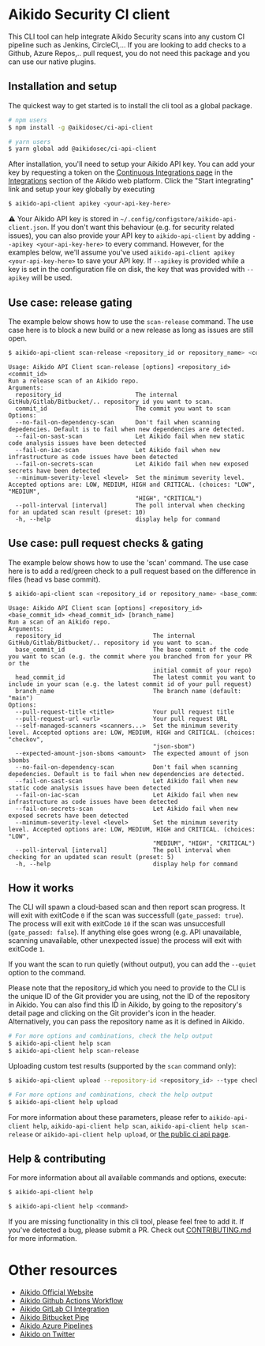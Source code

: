 # Aikido Security CI client

<!-- [![NPM Version](http://img.shields.io/npm/v/aikido-api-client.svg?style=flat)](https://www.npmjs.org/package/aikido-api-client)
[![NPM Downloads](https://img.shields.io/npm/dm/aikido-api-client.svg?style=flat)](https://npmcharts.com/compare/aikido-api-client?minimal=true)
[![Install Size](https://packagephobia.now.sh/badge?p=aikido-api-client)](https://packagephobia.now.sh/result?p=aikido-api-client) -->

This CLI tool can help integrate Aikido Security scans into any custom CI pipeline such as Jenkins, CircleCI,... 
If you are looking to add checks to a Github, Azure Repos,.. pull request, you do not need this package and you can use our native plugins.

## Installation and setup

The quickest way to get started is to install the cli tool as a global package.

```sh
# npm users
$ npm install -g @aikidosec/ci-api-client

# yarn users
$ yarn global add @aikidosec/ci-api-client
```

After installation, you'll need to setup your Aikido API key. You can add your key by requesting a token on the [Continuous Integrations page](https://app.aikido.dev/settings/integrations/continuous-integration) in the [Integrations](https://app.aikido.dev/settings/integrations) section of the Aikido web platform. Click the "Start integrating" link and setup your key globally by executing

```sh
$ aikido-api-client apikey <your-api-key-here>
```

⚠️ Your Aikido API key is stored in `~/.config/configstore/aikido-api-client.json`. If you don't want this behaviour (e.g. for security related issues), you can also provide your API key to `aikido-api-client` by adding `--apikey <your-api-key-here>` to every command. However, for the examples below, we'll assume you've used `aikido-api-client apikey <your-api-key-here>` to save your API key. If `--apikey` is provided while a key is set in the configuration file on disk, the key that was provided with `--apikey` will be used.

## Use case: release gating

The example below shows how to use the `scan-release` command. The use case here is to block a new build or a new release as long as issues are still open.

```sh
$ aikido-api-client scan-release <repository_id or repository_name> <commit_id>
```
```
Usage: Aikido API Client scan-release [options] <repository_id> <commit_id>
Run a release scan of an Aikido repo.
Arguments:
  repository_id                     The internal GitHub/Gitlab/Bitbucket/.. repository id you want to scan.
  commit_id                         The commit you want to scan
Options:
  --no-fail-on-dependency-scan      Don't fail when scanning depedencies. Default is to fail when new dependencies are detected.
  --fail-on-sast-scan               Let Aikido fail when new static code analysis issues have been detected
  --fail-on-iac-scan                Let Aikido fail when new infrastructure as code issues have been detected
  --fail-on-secrets-scan            Let Aikido fail when new exposed secrets have been detected
  --minimum-severity-level <level>  Set the minimum severity level. Accepted options are: LOW, MEDIUM, HIGH and CRITICAL. (choices: "LOW", "MEDIUM",
                                    "HIGH", "CRITICAL")
  --poll-interval [interval]        The poll interval when checking for an updated scan result (preset: 10)
  -h, --help                        display help for command
```

## Use case: pull request checks & gating

The example below shows how to use the 'scan' command. The use case here is to add a red/green check to a pull request based on the difference in files (head vs base commit).

```sh
$ aikido-api-client scan <repository_id or repository_name> <base_commit_id> <head_commit_id>
```
```
Usage: Aikido API Client scan [options] <repository_id> <base_commit_id> <head_commit_id> [branch_name]
Run a scan of an Aikido repo.
Arguments:
  repository_id                          The internal GitHub/Gitlab/Bitbucket/.. repository id you want to scan.
  base_commit_id                         The base commit of the code you want to scan (e.g. the commit where you branched from for your PR or the
                                         initial commit of your repo)
  head_commit_id                         The latest commit you want to include in your scan (e.g. the latest commit id of your pull request)
  branch_name                            The branch name (default: "main")
Options:
  --pull-request-title <title>           Your pull request title
  --pull-request-url <url>               Your pull request URL
  --self-managed-scanners <scanners...>  Set the minimum severity level. Accepted options are: LOW, MEDIUM, HIGH and CRITICAL. (choices: "checkov",
                                         "json-sbom")
  --expected-amount-json-sboms <amount>  The expected amount of json sbombs
  --no-fail-on-dependency-scan           Don't fail when scanning depedencies. Default is to fail when new dependencies are detected.
  --fail-on-sast-scan                    Let Aikido fail when new static code analysis issues have been detected
  --fail-on-iac-scan                     Let Aikido fail when new infrastructure as code issues have been detected
  --fail-on-secrets-scan                 Let Aikido fail when new exposed secrets have been detected
  --minimum-severity-level <level>       Set the minimum severity level. Accepted options are: LOW, MEDIUM, HIGH and CRITICAL. (choices: "LOW",
                                         "MEDIUM", "HIGH", "CRITICAL")
  --poll-interval [interval]             The poll interval when checking for an updated scan result (preset: 5)
  -h, --help                             display help for command
```



## How it works

The CLI will spawn a cloud-based scan and then report scan progress. It will exit with exitCode `0` if the scan was successfull (`gate_passed: true`). The process will exit with exitCode `10` if the scan was unsuccesfull (`gate_passed: false`). If anything else goes wrong (e.g. API unavailable, scanning unavailable, other unexpected issue) the process will exit with exitCode `1`.

If you want the scan to run quietly (without output), you can add the `--quiet` option to the command.

Please note that the repository_id which you need to provide to the CLI is the unique ID of the Git provider you are using, not the ID of the repository in Aikido. You can also find this ID in Aikido, by going to the repository's detail page and clicking on the Git provider's icon in the header. Alternatively, you can pass the repository name as it is defined in Aikido.

```sh
# For more options and combinations, check the help output
$ aikido-api-client help scan
$ aikido-api-client help scan-release
```

Uploading custom test results (supported by the `scan` command only):

```sh
$ aikido-api-client upload --repository-id <repository_id> --type checkov --file <path_to_payload_file>

# For more options and combinations, check the help output
$ aikido-api-client help upload
```

For more information about these parameters, please refer to `aikido-api-client help`, `aikido-api-client help scan`, `aikido-api-client help scan-release` or `aikido-api-client help upload`, or [the public ci api page](https://aikido-dev.notion.site/aikido-dev/Aikido-CI-API-78d318b5f5f7477ab072e12f94b21374).

## Help & contributing

For more information about all available commands and options, execute:

```sh
$ aikido-api-client help
```

```sh
$ aikido-api-client help <command>
```

If you are missing functionality in this cli tool, please feel free to add it. If you've detected a bug, please submit a PR. Check out [CONTRIBUTING.md](CONTRIBUTING.md) for more information.


# Other resources

- [Aikido Official Website](https://aikido.dev)
- [Aikido Github Actions Workflow](https://github.com/AikidoSec/github-actions-workflow)
- [Aikido GitLab CI Integration](https://gitlab.com/aikido-security/gitlab-ci-integration)
- [Aikido Bitbucket Pipe](https://bitbucket.org/aikido-production/bitbucket-pipe)
- [Aikido Azure Pipelines](https://marketplace.visualstudio.com/items?itemName=AikidoSecurity.aikido-security-scanner)
- [Aikido on Twitter](https://twitter.com/AikidoSecurity)


